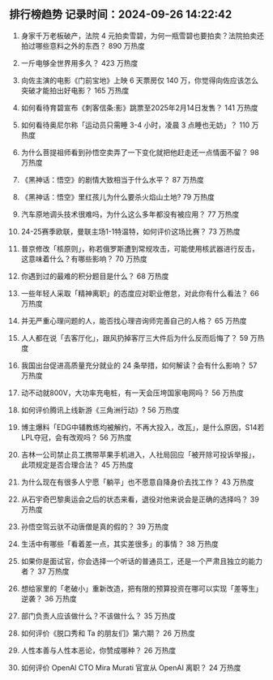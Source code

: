 
## 排行榜趋势 记录时间：2024-09-26 14:22:42
  
  1. 身家千万老板破产，法院 4 元拍卖雪碧，为何一瓶雪碧也要拍卖？法院拍卖还拍过哪些意料之外的东西？ 890 万热度
    
  2. 一斤电够全世界用多久？ 423 万热度
    
  3. 向佐主演的电影《门前宝地》上映 6 天票房仅 140 万，你觉得向佐应该怎么突破才能拍出好电影？ 165 万热度
    
  4. 如何看待育碧宣布《刺客信条:影》跳票至2025年2月14日发售？ 141 万热度
    
  5. 如何看待奥尼尔称「运动员只需睡 3-4 小时，凌晨 3 点睡也无妨」？ 110 万热度
    
  6. 为什么菩提祖师看到孙悟空卖弄了一下变化就把他赶走还一点情面不留？ 98 万热度
    
  7. 《黑神话：悟空》的剧情大致相当于什么水平？ 87 万热度
    
  8. 《黑神话：悟空》里红孩儿为什么要杀火焰山土地? 79 万热度
    
  9. 汽车原地调头技术很难吗，为什么这么多年都没有被应用？ 77 万热度
    
  10. 24-25赛季欧联，曼联主场1-1特温特，如何评价这场比赛？ 73 万热度
    
  11. 普京修改「核原则」，称若俄罗斯遭到常规攻击，可能使用核武器进行反击，这意味着什么？有哪些影响？ 70 万热度
    
  12. 你遇到过的最难的积分题目是什么？ 68 万热度
    
  13. 一些年轻人采取「精神离职」的态度应对职业倦怠，对此你有什么看法？ 66 万热度
    
  14. 并无严重心理问题的人，能否找心理咨询师完善自己的人格？ 65 万热度
    
  15. 人人都在说「去客厅化」，跟风扔掉客厅三大件后为什么反而后悔了？ 59 万热度
    
  16. 我国出台促进高质量充分就业的 24 条举措，如何解读？会有什么影响？ 57 万热度
    
  17. 动不动就800V，大功率充电桩，有一天会压垮国家电网吗？ 56 万热度
    
  18. 如何评价腾讯上线新游《三角洲行动》? 56 万热度
    
  19. 博主爆料「EDG中辅教练均被解约，不再大投入，改️瓦」，是什么原因，S14若LPL夺冠，会有改观吗？ 56 万热度
    
  20. 吉林一公司禁止员工携带苹果手机进入，人社局回应「被开除可投诉举报」，此项规定是否合理合法？ 45 万热度
    
  21. 为什么现在有很多人宁愿「躺平」也不愿意自降身价去找工作？ 43 万热度
    
  22. 从石宇奇巴黎奥运会之后的状态来看，退役对他来说会是正确的选择吗？ 39 万热度
    
  23. 孙悟空驾云驮不动唐僧是真的假的？ 39 万热度
    
  24. 生活中有哪些「看着差一点，其实差很多」的事情？ 38 万热度
    
  25. 如果你是面试官，你会选择一个听话的普通员工，还是一个严肃且独立的能力者？ 37 万热度
    
  26. 想给家里的「老破小」重新改造，把有限的预算投资在哪可以实现「差等生」逆袭？ 36 万热度
    
  27. 部门负责人应该做什么？不该做什么？ 35 万热度
    
  28. 如何评价《脱口秀和 Ta 的朋友们》第六期？ 26 万热度
    
  29. 人性本善与人性本恶论，你赞成哪种？ 26 万热度
    
  30. 如何评价 OpenAI CTO Mira Murati 官宣从 OpenAI 离职？ 24 万热度
    